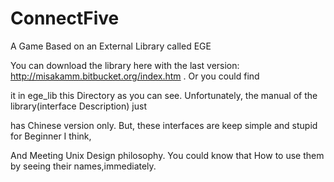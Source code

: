 ConnectFive
===========

A Game Based on an External Library called EGE

You can download the library here with the last version: http://misakamm.bitbucket.org/index.htm . Or you could find 

it in ege_lib this Directory as you can see. Unfortunately, the manual of the library(interface Description) just 

has Chinese version only. But, these interfaces are keep simple and stupid for Beginner I think, 

And Meeting Unix Design philosophy. You could know that How to use them by seeing their names,immediately.
